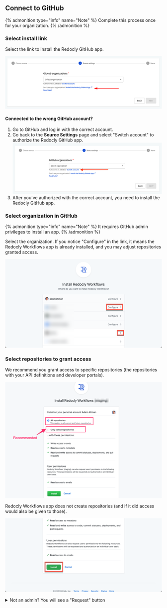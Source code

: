 ## Connect to GitHub

{% admonition type="info" name="Note" %}
Complete this process once for your organization.
{% /admonition %}

### Select install link

Select the link to install the Redocly GitHub app.

![Install the Redocly Workflows GitHub app](images/github-app-install-1-link.png)

#### Connected to the wrong GitHub account?

1. Go to GitHub and log in with the correct account.
1. Go back to the **Source Settings** page and select "Switch account" to authorize the Redocly GitHub app.
    ![Switch account link](images/github-app-install-8-account-switch.png)
1. After you've authorized with the correct account, you need to install the Redocly GitHub app.

### Select organization in GitHub

{% admonition type="info" name="Note" %}
It requires GitHub admin privileges to install an app.
{% /admonition %}

Select the organization.
If you notice "Configure" in the link, it means the Redocly Workflows app is already installed, and you may adjust repositories granted access.

![Select organization screen](images/github-app-install-2-select-org.png)

### Select repositories to grant access

We recommend you grant access to specific repositories (the repositories with your API definitions and developer portals).

![Select organization screen](images/github-app-install-3-grant-access.png)

Redocly Workflows app does not create repositories (and if it did access would also be given to those).

![Select organization screen](images/github-app-install-4-install.png)

<details>
<summary>Not an admin? You will see a "Request" button</summary>

If you are not an admin, you will see a "Request" button.

![Select organization screen](images/github-app-install-5-request.png)

Your admin will need to approve the app by navigating to the "Installed GitHub Apps" within your organization's GitHub settings.

![Select organization screen](images/github-app-install-6-admin-approval.png)

Then, your admin will scroll down the page to find the section with "Pending GitHub Apps installation requests" and select "Review request".

![Select organization screen](images/github-app-install-7-admin-approval.png)

Once the app is installed and authorized by an admin of your GitHub account, you can use it.
</details>
